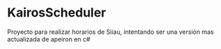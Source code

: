 # KairosScheduler
Proyecto para realizar horarios de Siiau, intentando ser una versión mas actualizada de apeiron en c#
